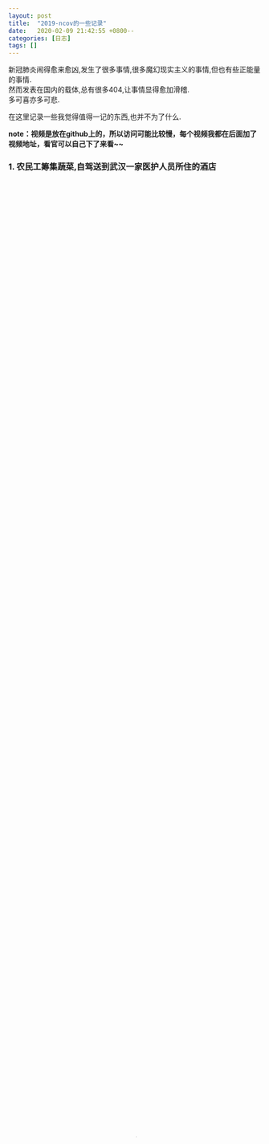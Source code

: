 ```yaml
---
layout: post
title:  "2019-ncov的一些记录"
date:   2020-02-09 21:42:55 +0800--
categories: [日志]
tags: []  
---
```

<style>
video {
    object-fit:fill;
    width:100%;
    height:100%;
}
</style>

新冠肺炎闹得愈来愈凶,发生了很多事情,很多魔幻现实主义的事情,但也有些正能量的事情.  
然而发表在国内的载体,总有很多404,让事情显得愈加滑稽.  
多可喜亦多可悲.  

在这里记录一些我觉得值得一记的东西,也并不为了什么.  

**note：视频是放在github上的，所以访问可能比较慢，每个视频我都在后面加了视频地址，看官可以自己下了来看~~**  

### 1. 农民工筹集蔬菜,自驾送到武汉一家医护人员所住的酒店
<video id="video" controls="controls" preload="none" poster="https://www.oukohou.wang/assets/imgs/wechat_official_account.png"  autoplay loop>
      <source id="mp4" src="https://raw.githubusercontent.com/oukohou/image_gallery/master/2019-nCov/4467219557520142_weibo.mp4" type="video/mp4">
      <p>Your user agent does not support the HTML5 Video element.</p>
    </video>  
    
视频地址：[https://raw.githubusercontent.com/oukohou/image_gallery/master/2019-nCov/4467219557520142_weibo.mp4](https://raw.githubusercontent.com/oukohou/image_gallery/master/2019-nCov/4467219557520142_weibo.mp4)


### 2. 韩红访谈谈论基金  
 <video id="video" controls="controls" preload="none" poster="https://www.oukohou.wang/assets/imgs/wechat_official_account.png"  autoplay loop>
       <source id="mp4" src="https://raw.githubusercontent.com/oukohou/image_gallery/master/2019-nCov/hanhong_weibo.mp4" type="video/mp4">
       <p>Your user agent does not support the HTML5 Video element.</p>
     </video>  

视频地址：[https://raw.githubusercontent.com/oukohou/image_gallery/master/2019-nCov/hanhong_weibo.mp4](https://raw.githubusercontent.com/oukohou/image_gallery/master/2019-nCov/hanhong_weibo.mp4)  


### 3. 爱心捐款的好人们  
 <video width="60%" height="60%" id="video" controls="controls" preload="none" poster="https://www.oukohou.wang/assets/imgs/wechat_official_account.png"  autoplay loop>
       <source id="mp4" src="https://raw.githubusercontent.com/oukohou/image_gallery/master/2019-nCov/goodpersons_weibo.mp4" type="video/mp4">
       <p>Your user agent does not support the HTML5 Video element.</p>
</video>  

视频地址：[https://raw.githubusercontent.com/oukohou/image_gallery/master/2019-nCov/goodpersons_weibo.mp4](https://raw.githubusercontent.com/oukohou/image_gallery/master/2019-nCov/goodpersons_weibo.mp4)  
     
### 4. 成都七中老师开课致辞  
>林荫校区的同学们，高新校区的同学们，网校的同学们：  
你们好！  
在这个非常时期，我很荣幸能代表我们语文备课组，和大家重聚在这个特殊的课堂里。今天，我们以连线代替了会面、屏幕代替了黑板，虽然形式简陋，但是我们为高三同学助力的热情不変。  
已经立春了，但今年的冬天却似乎长得没有尽头。新冠肺炎还在肆虐，不知还有多少人正面临着生离死别，还有多少家庭从此没有 明天。  
“时代的一粒灰，落在个人头上，就是一座山。”对现在还挣扎在痛苦中的人们，谈生活太奢侈了，有些时候，光是活着，就已经拼尽全力。  
所以我们需要对眼前的苦难哀悼，感同身受地深深地哀悼。现在是未来的过去，我们对眼前的苦难哀悼是为了铭记。多年以后，春天来了又去，当阳光铺洒在草地，当我们自由地呼吸空气，当我们开心的欢聚，我们必须记得起若干年前，雪曾落在这片土地。死亡，是一个人的悲剧，遗忘是一个民族的悲剧。  
我们还需要忏悔，因为真正的哀悼开始于忏悔。我们应当忏悔， 明明索尔仁尼琴的警告振聋发職，我们却装聋作哑、却随波逐流， 甚至推波助澜。最终，没有人能够置身事外。  
鲁迅先生曾经说过，墨写的谎言掩盖不住血写的事实。“有的人， 为了守住不会带到棺材里去的利益与权柄，在他们还活着的时候， 就因为贪婪而吞食了自己的心肝。当他们开始习惯性撒谎的时候， 也在将自己的亲友与同胞推向深渊”。  
历史不会因为无视而消失，责任也不能因为回避而逃脱。加缪在《鼠疫》中写道:“这一切里面并不存在英雄主义，这只是诚实的问题。与鼠疫斗争的唯一方式，只能是诚实。“  
李文亮医生走了，“我们愤怒于你的预警被当成谣言，我们伤恸于你的死亡竟不是谣言”。说真话的人，我们应该为他们竖碑，要有名有姓，拒绝一切匿名的纪念。  
 苦难必将过去，但我们不能把丧事当成喜事，不能把质疑换成赞歌，不能把追责偷换为免职。不能把冬天唱成春的开始，有些人已经埋在了冬天，还有些人应该埋在冬天。  
 苦难必将过去，但仅止于哀悼和忏悔是不够的，我们必须反省。  
灾难面前，最容易看清人性；一场瘟疫，撕下了谁出将入相的遮羞布？又有哪些媚骨在哗众取宠中捡拾着人血馒头？  
如何让我们的孩子不成为这样的人？如何能在下次灾难来临的时候，有更多的口罩，有更少的恐慌，有更多的担当，有更少的推诿。  
灾难面前，也最容易看到人类内心深处的光芒。  
哪些骨头在风中挺立成了傲岸？哪些天使逆行走向了疫情最前线？哪些普通人的善良让我们热泪盈眶？哪些陌生人的温暖让我们重燃希望？  
 这些无惧无畏，这些不屈不饶，这些点点滴滴，让我们看到了支撑 这个民族历尽沧桑，饱受磨难，依然屹立不倒的那根脊梁。  
 我们避免不了灾难，我们却能做好自己，我们预知不了未来，我们却清晰的知道，未来在孩子们的手里。  
 今天的这些数字，这些故事，这些人物，这些精神，这些教训，这些反思，不能只出现在多年以后的课本里，成为僵硬的答题要点。  
 这些真实的一切，应该让孩子们知道。一张安静的书桌来之不易，不能只安放没有思想的头颅。  
我们不是局外人，现在不是，未来更不是。因为，“无穷的远方，无数的人们，都和我有关。”  


### 5. 朱一旦：一块劳力士的回家之路  
 <video width="60%" height="60%" id="video" controls="controls" preload="none" poster="https://www.oukohou.wang/assets/imgs/wechat_official_account.png"  autoplay loop>
       <source id="mp4" src="https://raw.githubusercontent.com/oukohou/image_gallery/master/2019-nCov/zhuyidan_weibo.mp4" type="video/mp4">
       <p>Your user agent does not support the HTML5 Video element.</p>
</video>  

视频地址：[https://raw.githubusercontent.com/oukohou/image_gallery/master/2019-nCov/zhuyidan_weibo.mp4](https://raw.githubusercontent.com/oukohou/image_gallery/master/2019-nCov/zhuyidan_weibo.mp4)  



<br>
微信公众号：璇珠杂俎(也可搜索[oukohou](https://mp.weixin.qq.com/s/dCxGcuv5ngyR6U-uBYVI9Q))，提供本站优质非技术博文～～
[![wechat_official_account](https://www.oukohou.wang/assets/imgs/wechat_official_account.png)](https://mp.weixin.qq.com/s/dCxGcuv5ngyR6U-uBYVI9Q "点击图像直达微信公众号～～")  




<br>
<p  align="right">regards.</p>
<h4 align="right">
    <a href="https://www.oukohou.wang/">
        oukohou.
    </a>
</h4>

